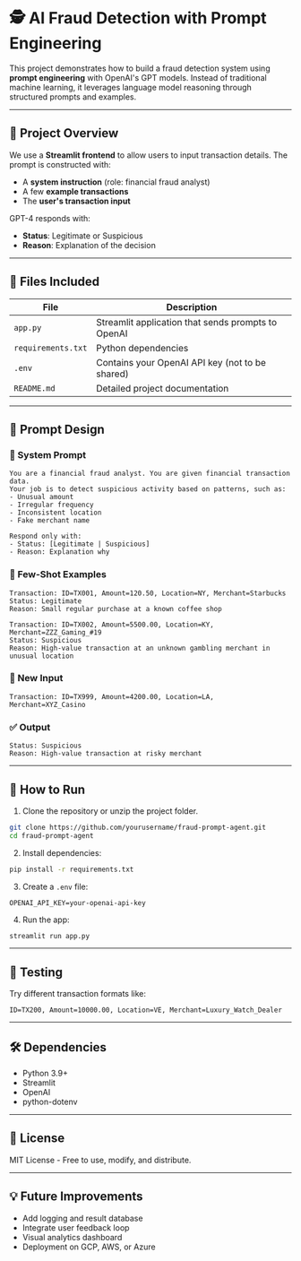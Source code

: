 # 🕵️ AI Fraud Detection with Prompt Engineering

This project demonstrates how to build a fraud detection system using **prompt engineering** with OpenAI's GPT models. Instead of traditional machine learning, it leverages language model reasoning through structured prompts and examples.

---

## 📌 Project Overview

We use a **Streamlit frontend** to allow users to input transaction details. The prompt is constructed with:
- A **system instruction** (role: financial fraud analyst)
- A few **example transactions**
- The **user's transaction input**

GPT-4 responds with:
- **Status**: Legitimate or Suspicious
- **Reason**: Explanation of the decision

---

## 📁 Files Included

| File | Description |
|------|-------------|
| `app.py` | Streamlit application that sends prompts to OpenAI |
| `requirements.txt` | Python dependencies |
| `.env` | Contains your OpenAI API key (not to be shared) |
| `README.md` | Detailed project documentation |

---

## 🧠 Prompt Design

### 🔹 System Prompt
```text
You are a financial fraud analyst. You are given financial transaction data. 
Your job is to detect suspicious activity based on patterns, such as:
- Unusual amount
- Irregular frequency
- Inconsistent location
- Fake merchant name

Respond only with:
- Status: [Legitimate | Suspicious]
- Reason: Explanation why
```

### 🔸 Few-Shot Examples
```text
Transaction: ID=TX001, Amount=120.50, Location=NY, Merchant=Starbucks
Status: Legitimate
Reason: Small regular purchase at a known coffee shop

Transaction: ID=TX002, Amount=5500.00, Location=KY, Merchant=ZZZ_Gaming_#19
Status: Suspicious
Reason: High-value transaction at an unknown gambling merchant in unusual location
```

### 📝 New Input
```text
Transaction: ID=TX999, Amount=4200.00, Location=LA, Merchant=XYZ_Casino
```

### ✅ Output
```text
Status: Suspicious
Reason: High-value transaction at risky merchant
```

---

## 🚀 How to Run

1. Clone the repository or unzip the project folder.
```bash
git clone https://github.com/yourusername/fraud-prompt-agent.git
cd fraud-prompt-agent
```

2. Install dependencies:
```bash
pip install -r requirements.txt
```

3. Create a `.env` file:
```
OPENAI_API_KEY=your-openai-api-key
```

4. Run the app:
```bash
streamlit run app.py
```

---

## 🧪 Testing

Try different transaction formats like:
```text
ID=TX200, Amount=10000.00, Location=VE, Merchant=Luxury_Watch_Dealer
```

---

## 🛠️ Dependencies

- Python 3.9+
- Streamlit
- OpenAI
- python-dotenv

---

## 📜 License

MIT License - Free to use, modify, and distribute.

---

## 💡 Future Improvements

- Add logging and result database
- Integrate user feedback loop
- Visual analytics dashboard
- Deployment on GCP, AWS, or Azure

